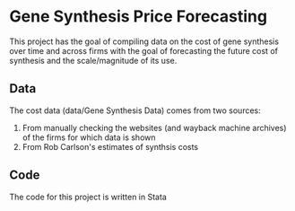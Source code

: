 # Gene Synthesis Price Forecasting

This project has the goal of compiling data on the cost of gene synthesis over time and across firms with the goal of forecasting the future cost of
synthesis and the scale/magnitude of its use.

## Data
The cost data (data/Gene Synthesis Data) comes from two sources: 
1) From manually checking the websites (and wayback machine archives) of the firms for which data is shown
2) From Rob Carlson's estimates of synthsis costs

## Code
The code for this project is written in Stata
